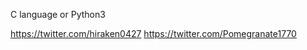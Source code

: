C language or Python3

https://twitter.com/hiraken0427
https://twitter.com/Pomegranate1770

<!---
hiraken0427/hiraken0427 is a ✨ special ✨ repository because its `README.md` (this file) appears on your GitHub profile.
You can click the Preview link to take a look at your changes.
--->
